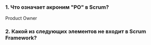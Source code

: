 ### 1. Что означает акроним "PO" в Scrum?
Product Owner
### 2. Какой из следующих элементов не входит в Scrum Framework?
